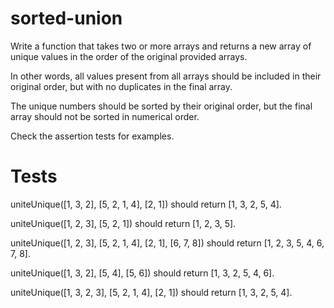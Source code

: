 # sorted-union
Write a function that takes two or more arrays and returns a new array of unique values in the order of the original provided arrays.

In other words, all values present from all arrays should be included in their original order, but with no duplicates in the final array.

The unique numbers should be sorted by their original order, but the final array should not be sorted in numerical order.

Check the assertion tests for examples.

# Tests

uniteUnique([1, 3, 2], [5, 2, 1, 4], [2, 1]) should return [1, 3, 2, 5, 4].  

uniteUnique([1, 2, 3], [5, 2, 1]) should return [1, 2, 3, 5].  

uniteUnique([1, 2, 3], [5, 2, 1, 4], [2, 1], [6, 7, 8]) should return [1, 2, 3, 5, 4, 6, 7, 8].  

uniteUnique([1, 3, 2], [5, 4], [5, 6]) should return [1, 3, 2, 5, 4, 6].  

uniteUnique([1, 3, 2, 3], [5, 2, 1, 4], [2, 1]) should return [1, 3, 2, 5, 4].  

